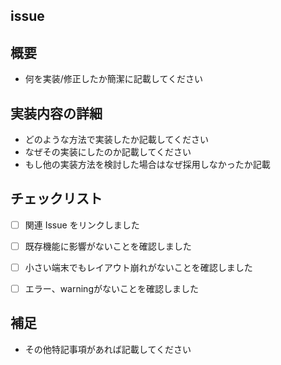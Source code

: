 ## issue

## 概要
- 何を実装/修正したか簡潔に記載してください

## 実装内容の詳細
- どのような方法で実装したか記載してください
- なぜその実装にしたのか記載してください
- もし他の実装方法を検討した場合はなぜ採用しなかったか記載

## チェックリスト
- [ ] 関連 Issue をリンクしました
- [ ] 既存機能に影響がないことを確認しました
- [ ] 小さい端末でもレイアウト崩れがないことを確認しました
- [ ] エラー、warningがないことを確認しました


## 補足
- その他特記事項があれば記載してください
